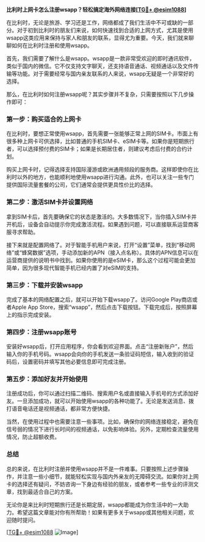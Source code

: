 **比利时上网卡怎么注册wsapp？轻松搞定海外网络连接[[TG💪+ @esim1088](https://t.me/s/esim1088)]**

在比利时，无论是旅游、学习还是工作，网络都成了我们生活中不可或缺的一部分。对于初到比利时的朋友们来说，如何快速找到合适的上网方式，尤其是使用wsapp这类应用来保持与家人和朋友的联系，显得尤为重要。今天，我们就来聊聊如何在比利时注册和使用wsapp。

首先，我们需要了解什么是wsapp。wsapp是一款非常受欢迎的即时通讯软件，类似于国内的微信。它不仅支持文字聊天，还支持语音通话、视频通话以及文件传输等功能。对于需要经常与国内亲友联系的人来说，wsapp无疑是一个非常好的选择。

那么，在比利时如何注册wsapp呢？其实步骤并不复杂，只需要按照以下几步操作即可：

### **第一步：购买适合的上网卡**
在比利时，要想正常使用wsapp，首先需要一张能够正常上网的SIM卡。市面上有很多种上网卡可供选择，比如普通的手机SIM卡、eSIM卡等。如果你是短期旅行者，可以选择预付费的SIM卡；如果是长期居住者，则建议考虑后付费的合约计划。

购买上网卡时，记得选择支持国际漫游或欧洲通用频段的服务商。这样即使你在比利时以外的地方，也能顺利地使用wsapp进行沟通。此外，也可以关注一些专门提供国际流量套餐的公司，它们通常会提供更具性价比的选择。

### **第二步：激活SIM卡并设置网络**
拿到SIM卡后，首先要确保它的状态是激活的。大多数情况下，当你插入SIM卡并开机后，设备会自动提示你完成激活流程。如果遇到问题，可以直接联系运营商客服寻求帮助。

接下来就是配置网络了。对于智能手机用户来说，打开“设置”菜单，找到“移动网络”或“蜂窝数据”选项，手动添加新的APN（接入点名称）。具体的APN信息可以在运营商提供的说明书中找到。如果你使用的是eSIM卡，那么这个过程可能会更加简单，因为很多现代智能手机已经内置了对eSIM的支持。

### **第三步：下载并安装wsapp**
完成了基本的网络配置之后，就可以开始下载wsapp了。访问Google Play商店或者Apple App Store，搜索“wsapp”，然后点击下载按钮。下载完成后，按照屏幕上的指示完成安装。

### **第四步：注册wsapp账号**
安装好wsapp后，打开应用程序，你会看到欢迎界面。点击“注册新账户”，然后输入你的手机号码。wsapp会向你的手机发送一条验证码短信，输入收到的验证码后，设置密码并填写其他必要信息即可完成注册。

### **第五步：添加好友并开始使用**
注册成功后，你可以通过扫描二维码、搜索用户名或直接输入手机号的方式添加好友。一旦添加成功，就可以开始使用wsapp的各种功能了。无论是发送消息、拨打语音电话还是视频通话，都非常方便快捷。

当然，在使用过程中也需要注意一些事项。比如，确保你的网络连接稳定，避免在信号弱的情况下进行长时间的视频通话，以免影响体验。另外，定期检查流量使用情况，防止超额收费。

### **总结**
总的来说，在比利时注册并使用wsapp并不是一件难事。只要按照上述步骤操作，并注意一些小细节，就能轻松实现与国内外亲友的无障碍交流。如果你对上网卡的选择还有疑问，不妨咨询一下身边有经验的朋友，或者参考一些专业的评测文章，找到最适合自己的方案。

无论你是来比利时短期旅行还是长期定居，wsapp都能成为你生活中的一大助力。希望这篇文章能对你有所帮助！如果有更多关于wsapp或其他相关问题，欢迎随时提问。

[[TG💪+ @esim1088](https://t.me/s/esim1088) ![Image](https://i.postimg.cc/4NQfJmqS/Snipaste-2025-05-13-00-14-12.png)]
